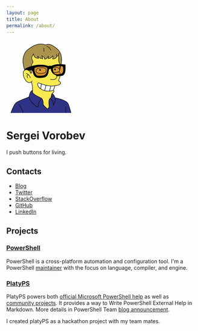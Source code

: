 ```yaml
---
layout: page
title: About
permalink: /about/
---
```


![gravatar](/images/favicon/apple-icon.png)

Sergei Vorobev
==============

I push buttons for living.

Contacts
--------

* [Blog](https://vors.me/)
* [Twitter](https://twitter.com/xvorsx)
* [StackOverflow](http://stackoverflow.com/users/1355726/xvorsx)
* [GitHub](https://github.com/vors)
* [LinkedIn](https://www.linkedin.com/in/sergeivorobev)

Projects
--------

### [PowerShell](https://github.com/PowerShell/PowerShell)

PowerShell is a cross-platform automation and configuration tool.
I'm a PowerShell [maintainer](https://github.com/PowerShell/PowerShell/blob/master/docs/maintainers/README.md#current-repository-maintainers) with the focus on language, compiler, and engine.

### [PlatyPS](https://github.com/PowerShell/platyPS)

PlatyPS powers both [official Microsoft PowerShell help](https://msdn.microsoft.com/powershell/reference/5.1/microsoft.powershell.core/microsoft.powershell.core) as well as [community projects](https://github.com/lzybkr/PSReadLine/tree/master/docs).
It provides a way to Write PowerShell External Help in Markdown.
More details in PowerShell Team [blog announcement](https://blogs.msdn.microsoft.com/powershell/2016/02/05/platyps-write-external-help-files-in-markdown/).

I created platyPS as a hackathon project with my team mates.
